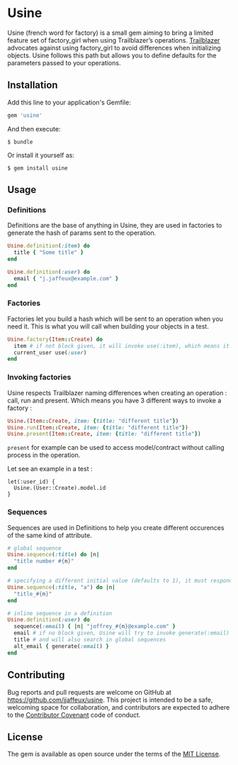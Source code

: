 # Usine

Usine (french word for factory) is a small gem aiming to bring a limited feature set of factory_girl
when using Trailblazer’s operations. [Trailblazer](http://trailblazer.to/) advocates against using factory_girl to avoid
differences when initializing objects. Usine follows this path but allows you to define defaults for the
parameters passed to your operations.

## Installation

Add this line to your application's Gemfile:

```ruby
gem 'usine'
```

And then execute:

    $ bundle

Or install it yourself as:

    $ gem install usine

## Usage

### Definitions

Definitions are the base of anything in Usine, they are used in factories to generate
the hash of params sent to the operation.

```ruby
Usine.definition(:item) do
  title { "Some title" }
end

Usine.definition(:user) do
  email { "j.jaffeux@example.com" }
end
```

### Factories

Factories let you build a hash which will be sent to an operation when you need it.
This is what you will call when building your objects in a test.

```ruby
Usine.factory(Item::Create) do
  item # if not block given, it will invoke use(:item), which means it will use the :item Definition
  current_user use(:user)
end
```

### Invoking factories

Usine respects Trailblazer naming differences when creating an operation : call, run and present.
Which means you have 3 different ways to invoke a factory :

```ruby
Usine.(Item::Create, item: {title: "different title"})
Usine.run(Item::Create, item: {title: "different title"})
Usine.present(Item::Create, item: {title: "different title"})
```

`present` for example can be used to access model/contract without calling process in the operation.

Let see an example in a test :
```
let(:user_id) {
  Usine.(User::Create).model.id
}
```

### Sequences

Sequences are used in Definitions to help you create different occurences of the same kind of attribute.

```ruby
# global sequence
Usine.sequence(:title) do |n|
  "title number #{n}"
end

# specifying a different initial value (defaults to 1), it must respond to #next
Usine.sequence(:title, "a") do |n|
  "title_#{n}"
end

# inline sequence in a definition
Usine.definition(:user) do
  sequence(:email) { |n| "joffrey_#{n}@example.com" }
  email # if no block given, Usine will try to invoke generate(:email)
  title # and will also search in global sequences
  alt_email { generate(:email) }
end
```

## Contributing

Bug reports and pull requests are welcome on GitHub at https://github.com/jjaffeux/usine. This project is intended to be a safe, welcoming space for collaboration, and contributors are expected to adhere to the [Contributor Covenant](http://contributor-covenant.org) code of conduct.


## License

The gem is available as open source under the terms of the [MIT License](http://opensource.org/licenses/MIT).
